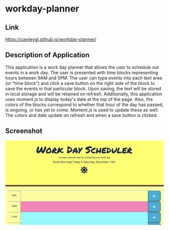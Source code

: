 # workday-planner

## Link
https://cawleygl.github.io/workday-planner/

## Description of Application
This application is a work day planner that allows the user to schedule out events in a work day. The user is presented with time blocks representing hours between 9AM and 5PM. The user can type events into each text area (or "time block") and click a save button on the right side of the block to save the events in that particular block. Upon saving, the text will be stored in local storage and will be retained on refresh. Additionally, this application uses moment.js to display today's date at the top of the page. Also, the colors of the blocks correspond to whether that hour of the day has passed, is ongoing, or has yet to come. Moment.js is used to update these as well. The colors and date update on refresh and when a save button is clicked.

## Screenshot
![Screenshot](https://github.com/cawleygl/workday-planner/blob/main/Assets/workscreenshot.png?raw=true)
